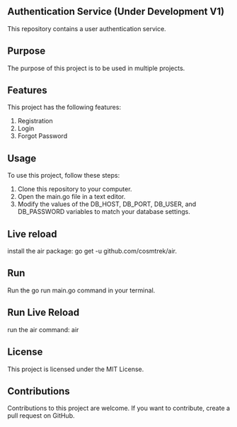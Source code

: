 
## Authentication Service (Under Development V1)

This repository contains a user authentication service.

## Purpose
The purpose of this project is to be used in multiple projects.

## Features
This project has the following features:

1. Registration
2. Login
3. Forgot Password

## Usage
To use this project, follow these steps:

1. Clone this repository to your computer.
2. Open the main.go file in a text editor.
3. Modify the values of the DB_HOST, DB_PORT, DB_USER, and DB_PASSWORD variables to match your database settings.

## Live reload 

install the air package: go get -u github.com/cosmtrek/air.


## Run
 Run the go run main.go command in your terminal.
 
## Run Live Reload
run the air command: air

## License
This project is licensed under the MIT License.

## Contributions
Contributions to this project are welcome. If you want to contribute, create a pull request on GitHub.
